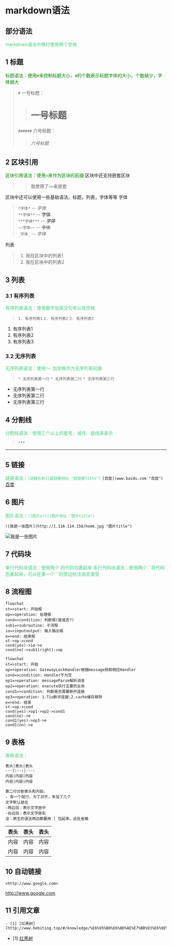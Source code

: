 # markdown语法

## 部分语法
<font color='#43CD80'>markdown语法中换行使用两个空格</font>

## 1 标题
<font color=green>标题语法：使用`#`来控制标题大小，`#`的个数表示标题字体的大小，个数越少，字体越大</font>
>
> `#` 一号标题：
>
> > # 一号标题
>
> `######` 六号标题：
>
> > ###### 六号标题
>

## 2 区块引用
<font color=green>区块引用语法：使用`>`来作为区块的前缀</font>
区块中还支持嵌套区块
>> 我使用了`>>`来嵌套

区块中还可以使用一些基础语法，标题，列表，字体等等
字体

> `*字体*` -- *字体*  
> `**字体**` -- **字体**  
> `***字体***` -- ***字体***  
> `~~字体~~` -- ~~字体~~  
> `_字体_` -- _字体_  

列表

> 1. 我在区块中的列表1
> 2. 我在区块中的列表2

## 3 列表

### 3.1 有序列表
<font color='#43CD80'>有序列表语法：使用数字加英文句号以及空格</font>
> `1. 有序列表1`
> `2. 有序列表2`
> `3. 有序列表3`

1. 有序列表1
2. 有序列表2
3. 有序列表3

### 3.2 无序列表
<font color='#43CD80'>无序列表语法：使用`*+-`加空格作为无序列表前缀</font>
> `* 无序列表第一行`
> `* 无序列表第二行`
> `* 无序列表第三行`

* 无序列表第一行
* 无序列表第二行
* 无序列表第三行

## 4 分割线
<font color='#43CD80'>分割线语法：使用三个以上的星号、减号、底线来表示</font>
> `***`


***

## 5 链接
<font color='#43CD80'>链接语法：`[链接名称](超链接地址 "超链接title")`</font>
`[百度](www.baidu.com "百度")`
[百度](www.baidu.com "百度")

## 6 图片
<font color='#43CD80'>图片语法：`![图片alt](图片地址 "图片title")`</font>

`![我是一张图片](http://1.116.114.158/home.jpg "图片title")`

![我是一张图片](http://1.116.114.158/home.jpg "图片title")


## 7 代码块
<font color='#43CD80'>单行代码块语法：使用两个\`将代码包裹起来</font>
<font color='#43CD80'>多行代码块语法：使用两个\```将代码包裹起来，可以在第一个\```的旁边标注语言类型</font>

## 8 流程图
```flow
flowchat
st=>start: 开始框
op=>operation: 处理框
cond=>condition: 判断框(是或否?)
sub1=>subroutine: 子流程
io=>inputoutput: 输入输出框
e=>end: 结束框
st->op->cond
cond(yes)->io->e
cond(no)->sub1(right)->op
```

```flow
flowchat
st=>start: 开始
op=>operation: GatewayLockHandler根据message获取相应Handler
cond=>condition: Handler不为空
op1=>operation: messageParse解析消息
op2=>operation: execute执行主要的业务
cond1=>condition: 判断是否需要断开连接
op3=>operation: 1.Tio断开连接;2.cache缓存移除
e=>end: 结束
st->op->cond
cond(yes)->op1->op2->cond1
cond(no)->e
cond1(yes)->op3->e
cond1(no)->e
```


## 9 表格
<font color='#43CD80'>表格语法：</font>
```
表头|表头|表头
---|:--:|---:
内容|内容|内容
内容|内容|内容

第二行分割表头和内容。
- 有一个就行，为了对齐，多加了几个
文字默认居左
-两边加：表示文字居中
-右边加：表示文字居右
注：原生的语法两边都要用 | 包起来。此处省略
```
|表头|表头|表头|
|---|:--:|---:|
|内容|内容|内容|
|内容|内容|内容|


## 10 自动链接

```
<http://www.google.com>
```

<http://www.google.com>

## 11 引用文章

```
- [1] [红黑树](http://www.hebiting.top/#/knowledge/%E6%95%B0%E6%8D%AE%E7%BB%93%E6%9E%84/%E7%BA%A2%E9%BB%91%E6%A0%91)
```

- [1] [红黑树](http://www.hebiting.top/#/knowledge/%E6%95%B0%E6%8D%AE%E7%BB%93%E6%9E%84/%E7%BA%A2%E9%BB%91%E6%A0%91)